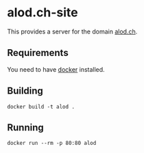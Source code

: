 # alod.ch-site

This provides a server for the domain [alod.ch](http://data.alod.ch). 

## Requirements

You need to have [docker](https://docker.com/) installed.

## Building

    docker build -t alod .
    
## Running

    docker run --rm -p 80:80 alod
    
